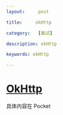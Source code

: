 ```yaml
---
layout:     post

title:     okHttp

category:   [面试]

description: okHttp

keywords: okHttp

---
```


# [OkHttp](http://www.jianshu.com/p/aad5aacd79bf)

具体内容在 Pocket
